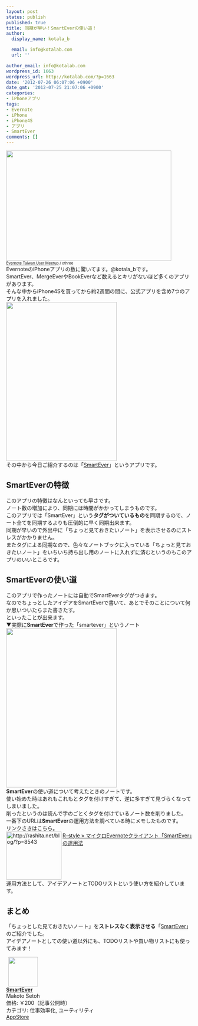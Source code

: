 ```yaml
---
layout: post
status: publish
published: true
title: 同期が早い！SmartEverの使い道！
author:
  display_name: kotala_b

  email: info@kotalab.com
  url: ''

author_email: info@kotalab.com
wordpress_id: 1663
wordpress_url: http://kotalab.com/?p=1663
date: '2012-07-26 06:07:06 +0900'
date_gmt: '2012-07-25 21:07:06 +0900'
categories:
- iPhoneアプリ
tags:
- Evernote
- iPhone
- iPhone4S
- アプリ
- SmartEver
comments: []
---
```

<p><a href="http://kotalab.com/wp-content/uploads/smartever_120726.jpg" target="_blank"><img src="http://kotalab.com/wp-content/uploads/smartever_120726.jpg" alt="" title="smartever_120726" width="448" height="299" class="alignnone size-full wp-image-1677" /></a><br />
<span style="font-size:10px;"><a href="http://www.flickr.com/photos/othree/6353586689/" target="_blank">Evernote Taiwan User Meetup</a> / othree</span><br />
EvernoteのiPhoneアプリの数に驚いてます。@kotala_bです。<br />
SmartEver、MergeEverやBookEverなど数えるとキリがないほど多くのアプリがあります。<br />
そんな中からiPhone4Sを買ってから約2週間の間に、公式アプリを含め7つのアプリを入れました。<br />
<a href="http://kotalab.com/wp-content/uploads/smartever_120726_02.png" target="_blank"><img src="http://kotalab.com/wp-content/uploads/smartever_120726_02.png" alt="" title="smartever_120726_02" width="300" height="431" class="alignnone size-full wp-image-1664" /></a><br />
その中から今日ご紹介するのは「<a href="https://itunes.apple.com/jp/app/smartever/id493990103?mt=8&uo=4&at=10l4yU" rel="nofollow" target="_blank">SmartEver</a>」というアプリです。<br />
<!--more--></p>
<h2>SmartEverの特徴</h2>
<p>このアプリの特徴はなんといっても早さです。<br />
ノート数の増加により、同期には時間がかかってしまうものです。<br />
このアプリでは「SmartEver」という<strong>タグがついているもの</strong>を同期するので、ノート全てを同期するよりも圧倒的に早く同期出来ます。<br />
同期が早いので外出中に「ちょっと見ておきたいノート」を表示させるのにストレスがかかりません。<br />
またタグによる同期なので、色々なノートブックに入っている「ちょっと見ておきたいノート」をいちいち持ち出し用のノートに入れずに済むというのもこのアプリのいいところです。</p>
<h2>SmartEverの使い道</h2>
<p>このアプリで作ったノートには自動でSmartEverタグがつきます。<br />
なのでちょっとしたアイデアをSmartEverで書いて、あとでそのことについて何か思いついたらまた書きたす。<br />
といったことが出来ます。<br />
▼実際に<strong>SmartEver</strong>で作った「smartever」というノート<br />
<a href="http://kotalab.com/wp-content/uploads/smartever_120726_01.png" target="_blank"><img src="http://kotalab.com/wp-content/uploads/smartever_120726_01.png" alt="" title="smartever_120726_01" width="300" height="432" class="alignnone size-full wp-image-1665" /></a><br />
<strong>SmartEver</strong>の使い道について考えたときのノートです。<br />
使い始めた時はあれもこれもとタグを付けすぎて、逆に多すぎて見づらくなってしまいました。<br />
削ったというのは読んで字のごとくタグを付けているノート数を削りました。<br />
一番下のURLは<strong>SmartEver</strong>の運用方法を調べている時にメモしたものです。<br />
リンクさきはこちら。<br />
<a href="http://rashita.net/blog/?p=8543" target="_blank"><img src="http://capture.heartrails.com/150x130?http://rashita.net/blog/?p=8543" alt="http://rashita.net/blog/?p=8543" width="150" height="130" align="left" /></a><a href="http://rashita.net/blog/?p=8543" target="_blank">R-style &raquo; マイクロEvernoteクライアント「SmartEver」の運用法</a><br style="clear:both;" />運用方法として、アイデアノートとTODOリストという使い方を紹介しています。</p>
<h2>まとめ</h2>
<p>「ちょっとした見ておきたいノート」を<strong>ストレスなく表示させる</strong>「<a href="https://itunes.apple.com/jp/app/smartever/id493990103?mt=8&uo=4&at=10l4yU" rel="nofollow" target="_blank">SmartEver</a>」のご紹介でした。<br />
アイデアノートとしての使い道以外にも、TODOリストや買い物リストにも使ってみます！</p>
<div class="applink">
<div class="applinkimg"><a href="https://itunes.apple.com/jp/app/smartever/id493990103?mt=8&uo=4&at=10l4yU" rel="nofollow" target="_blank"><img hspace="6" src="http://a721.phobos.apple.com/us/r30/Purple4/v4/6e/e5/2c/6ee52c1c-a12f-17c3-c9c1-41e862d17bd3/mzl.ehjafxcg.png" width="80" /></a></div>
<div class="applinktext">
<div class="applinktitle"><strong><a href="https://itunes.apple.com/jp/app/smartever/id493990103?mt=8&uo=4&at=10l4yU" rel="nofollow" target="_blank">SmartEver</a></strong></div>
<div class="applinkinfo">Makoto Setoh</div>
<div class="applinkinfo">価格: ￥200（記事公開時）</div>
<div class="applinkinfo">カテゴリ: 仕事効率化, ユーティリティ</div>
</div>
<div class="clear"></div>
<div class="appstorelink"><a href="https://itunes.apple.com/jp/app/smartever/id493990103?mt=8&uo=4&at=10l4yU" rel="nofollow" target="_blank">AppStore</a></div>
</div>
